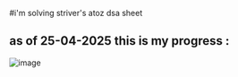#i'm solving striver's atoz dsa sheet
## as of 25-04-2025 this is my progress :

![image](https://github.com/user-attachments/assets/cb4f946c-d946-44b2-8665-f6a797b3e9ca)
